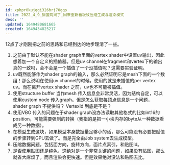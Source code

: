 ```yaml
---
id: xphpr0kujqgi326brj70gqs
title: 2022_4_9_搁置两周了_回来重新看极致压缩生成与渲染模式
desc: ''
updated: 1649480681665
created: 1649434825217
---
```

12点了才刚刚把之前的思路和已经到达的地步理清了一些。

1. 之前由于默认不能在shader graph里面的vertex shader中设置uv输出，因此想着加一个自定义的插值器。但是uv channel在fragment和vertex下的输出真的一致吗，会不会是一个插值了一个没插值呢？这需要实验证明。
2. uv既然能够作为shader graph的输入，那么必然证明它是mesh下面的一个数组！那么说明在使用uv channel的时候，使用的就是未插值的per vertex uv。而在离开vertex shader 之前，uv也不可能被插值。
3. 使用structure buffer 当作mesh 传入信息会非常灵活，因为结构自定，可以使用custom node 传入graph。但是怎么获取每顶点信息是一个问题，shader graph 不提供吗？ VertexId 到底是不是？
4. 使用VBO 传入的问题在于shader graph没办法读取其他格式的比如int16的position，可能需要强制的转换（我指的是把一小块内存的byte从一种数据看成另一种数据）。
5. 在模型生成这块，如果模型本身数据量足够小的话，那么可能没有必要把赋值的步骤转到GPU去做了。而是完全由Job system去生成模型。
6. 压缩数据问题，包括面方向，旋转方向，面片点索引，和贴图id。
7. 是否使用贴图还是纯色，这绝对是一个非常关键的问题，如果没有贴图，那么就省大麻烦了。而且渲染会更快速。但是效果绝对没法和贴图去比。
